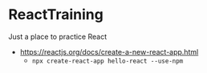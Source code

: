# ReactTraining
Just a place to practice React

- https://reactjs.org/docs/create-a-new-react-app.html
    - `npx create-react-app hello-react --use-npm`
